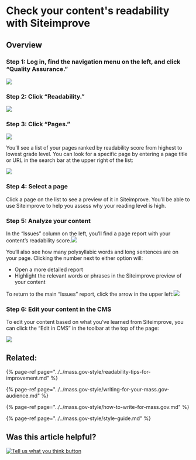 # Check your content's readability with Siteimprove

## Overview

### **Step 1: Log in, find the navigation menu on the left, and click “Quality Assurance.”**

![](https://github.com/gdesrosiers/TEST-mass.gov-KB/tree/5bf119f2287d7e493534e6cae69bdd08c0869d39/.gitbook/assets/siteimprove_qa_screenshot.png)

### **Step 2: Click “Readability.”**

![](https://cdn-images-1.medium.com/max/800/0*X9KEroXySbTLDUOI.)

### **Step 3: Click “Pages.”**

![](https://cdn-images-1.medium.com/max/800/0*4NVL_flyGQbt-MHd.)

You’ll see a list of your pages ranked by readability score from highest to lowest grade level. You can look for a specific page by entering a page title or URL in the search bar at the upper right of the list:

![](https://github.com/gdesrosiers/TEST-mass.gov-KB/tree/5bf119f2287d7e493534e6cae69bdd08c0869d39/.gitbook/assets/pages-readability-quality-assurance.png)

### **Step 4: Select a page**

Click a page on the list to see a preview of it in Siteimprove. You’ll be able to use Siteimprove to help you assess why your reading level is high.

### **Step 5: Analyze your content**

In the “Issues” column on the left, you’ll find a page report with your content’s readability score.![](https://cdn-images-1.medium.com/max/800/0*uHg3RR8ejdtSeU8o.)

You‘ll also see how many polysyllabic words and long sentences are on your page. Clicking the number next to either option will:

* Open a more detailed report
* Highlight the relevant words or phrases in the Siteimprove preview of your content

To return to the main “Issues” report, click the arrow in the upper left:![](https://cdn-images-1.medium.com/max/800/0*Iv2Z0QeJEjJMw5Qv.)

### **Step 6: Edit your content in the CMS**

To edit your content based on what you’ve learned from Siteimprove, you can click the “Edit in CMS” in the toolbar at the top of the page:

![](https://cdn-images-1.medium.com/max/800/0*ioB5d0UkmuaY7WaG.)

## Related:

{% page-ref page="../../mass.gov-style/readability-tips-for-improvement.md" %}

{% page-ref page="../../mass.gov-style/writing-for-your-mass.gov-audience.md" %}

{% page-ref page="../../mass.gov-style/how-to-write-for-mass.gov.md" %}

{% page-ref page="../../mass.gov-style/style-guide.md" %}

## Was this article helpful?

[![Tell us what you think button](https://blobscdn.gitbook.com/v0/b/gitbook-28427.appspot.com/o/assets%2F-LJ04qJGAHkvdE13BfdG%2F-LSz77NBAwnSNpMPT3df%2F-LSz7xSmyKXltd4avaCt%2FKB%20survey%20button%20POC%202.png?alt=media&token=8d071cab-8b95-48a3-a332-13e3fc8d9f96)](https://massgov.formstack.com/forms/mass_gov_knowledge_base_feedback?article=check-your-contents-readability)

